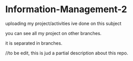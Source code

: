 # Information-Management-2


uploading my project/activities ive done on this subject

you can see all my project on other branches.

it is separated in branches.

//to be edit, this is jud a partial description about this repo.
